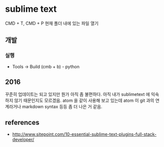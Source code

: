 # sublime text
CMD + T, CMD + P
현재 폴더 내에 있는 파일 열기


## 개발
### 실행
* Tools -> Build (cmb + b) - python

## 2016
꾸준히 업데이트는 되고 있지만 뭔가 아직 좀 불편하다. 아직 내가 sublimetext 에 익숙하지 않기 때문인지도 모르겠음. atom 을 같이 사용해 보고 있는데 atom 이 git 과의 연계라거나 markdown syntax 등등 좀 더 나은 거 같음.

## references
* http://www.sitepoint.com/10-essential-sublime-text-plugins-full-stack-developer/
